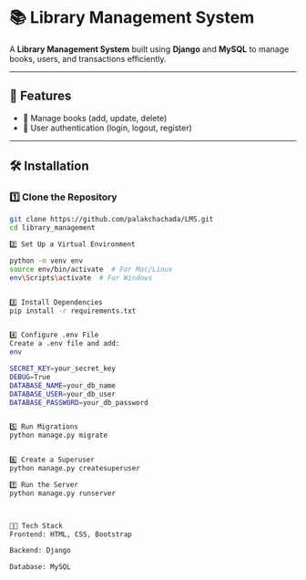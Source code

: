 # 📚 Library Management System

A **Library Management System** built using **Django** and **MySQL** to manage books, users, and transactions efficiently.

---

## 🚀 Features
- 📖 Manage books (add, update, delete)
- 👤 User authentication (login, logout, register)


---

## 🛠️ Installation

### 1️⃣ Clone the Repository
```sh
git clone https://github.com/palakchachada/LMS.git
cd library_management

2️⃣ Set Up a Virtual Environment

python -m venv env
source env/bin/activate  # For Mac/Linux
env\Scripts\activate  # For Windows


3️⃣ Install Dependencies
pip install -r requirements.txt


4️⃣ Configure .env File
Create a .env file and add:
env

SECRET_KEY=your_secret_key
DEBUG=True
DATABASE_NAME=your_db_name
DATABASE_USER=your_db_user
DATABASE_PASSWORD=your_db_password


5️⃣ Run Migrations
python manage.py migrate


6️⃣ Create a Superuser
python manage.py createsuperuser

7️⃣ Run the Server
python manage.py runserver



👨‍💻 Tech Stack
Frontend: HTML, CSS, Bootstrap

Backend: Django

Database: MySQL